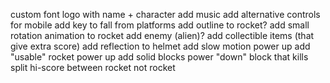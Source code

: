 custom font
logo with name + character
add music
add alternative controls for mobile
add key to fall from platforms
add outline to rocket?
add small rotation animation to rocket
add enemy (alien)?
add collectible items (that give extra score)
add reflection to helmet
add slow motion power up
add "usable" rocket power up
add solid blocks power "down"
block that kills
split hi-score between rocket not rocket
